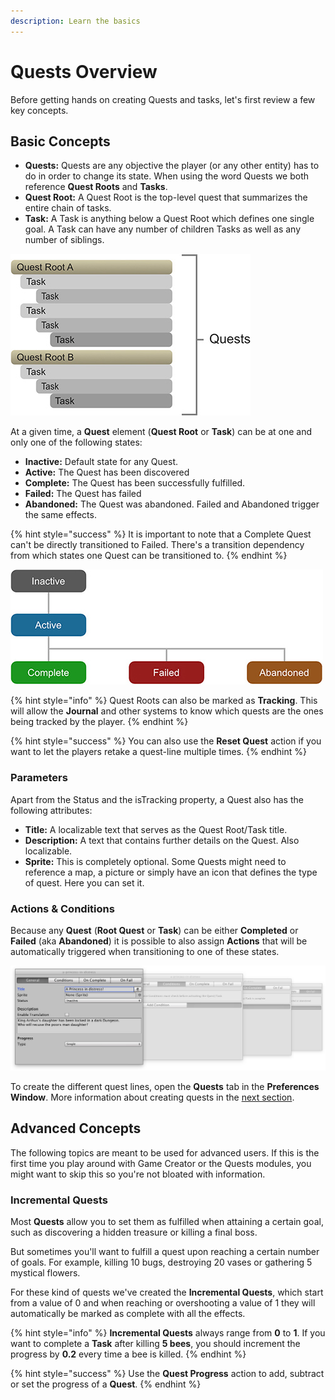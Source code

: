 ```yaml
---
description: Learn the basics
---
```


# Quests Overview

Before getting hands on creating Quests and tasks, let's first review a few key concepts.

## Basic Concepts

* **Quests:** Quests are any objective the player \(or any other entity\) has to do in order to change its state. When using the word Quests we both reference **Quest Roots** and **Tasks**.
* **Quest Root:** A Quest Root is the top-level quest that summarizes the entire chain of tasks.
* **Task:** A Task is anything below a Quest Root which defines one single goal. A Task can have any number of children Tasks as well as any number of siblings.

![\(Quests, Quest Roots and Tasks\)](../../.gitbook/assets/quests-types.jpg)

At a given time, a **Quest** element \(**Quest Root** or **Task**\) can be at one and only one of the following states:

* **Inactive:** Default state for any Quest.
* **Active:** The Quest has been discovered
* **Complete:** The Quest has been successfully fulfilled.
* **Failed:** The Quest has failed
* **Abandoned:** The Quest was abandoned. Failed and Abandoned trigger the same effects.

{% hint style="success" %}
It is important to note that a Complete Quest can't be directly transitioned to Failed. There's a transition dependency from which states one Quest can be transitioned to.
{% endhint %}

![](../../.gitbook/assets/quests-graph.jpg)

{% hint style="info" %}
Quest Roots can also be marked as **Tracking**. This will allow the **Journal** and other systems to know which quests are the ones being tracked by the player.
{% endhint %}

{% hint style="success" %}
You can also use the **Reset Quest** action if you want to let the players retake a quest-line multiple times.
{% endhint %}

### Parameters

Apart from the Status and the isTracking property, a Quest also has the following attributes:

* **Title:** A localizable text that serves as the Quest Root/Task title.
* **Description:** A text that contains further details on the Quest. Also localizable.
* **Sprite:** This is completely optional. Some Quests might need to reference a map, a picture or simply have an icon that defines the type of quest. Here you can set it.

### Actions & Conditions

Because any **Quest** \(**Root Quest** or **Task**\) can be either **Completed** or **Failed** \(aka **Abandoned**\) it is possible to also assign **Actions** that will be automatically triggered when transitioning to one of these states.

![](../../.gitbook/assets/quest-settings.jpg)

To create the different quest lines, open the **Quests** tab in the **Preferences Window**. More information about creating quests in the [next section](create-quests.md).

## Advanced Concepts

The following topics are meant to be used for advanced users. If this is the first time you play around with Game Creator or the Quests modules, you might want to skip this so you're not bloated with information.

### Incremental Quests

Most **Quests** allow you to set them as fulfilled when attaining a certain goal, such as discovering a hidden treasure or killing a final boss.

But sometimes you'll want to fulfill a quest upon reaching a certain number of goals. For example, killing 10 bugs, destroying 20 vases or gathering 5 mystical flowers.

For these kind of quests we've created the **Incremental Quests**, which start from a value of 0 and when reaching or overshooting a value of 1 they will automatically be marked as complete with all the effects.

{% hint style="info" %}
**Incremental Quests** always range from **0** to **1**. If you want to complete a **Task** after killing **5 bees**, you should increment the progress by **0.2** every time a bee is killed.
{% endhint %}

{% hint style="success" %}
Use the **Quest Progress** action to add, subtract or set the progress of a **Quest**.
{% endhint %}



